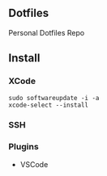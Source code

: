 ## Dotfiles

Personal Dotfiles Repo


## Install

### XCode

```
sudo softwareupdate -i -a
xcode-select --install
```

### SSH

### Plugins

- VSCode


